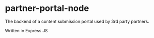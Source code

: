 # partner-portal-node
The backend of a content submission portal used by 3rd party partners.

Written in Express JS

